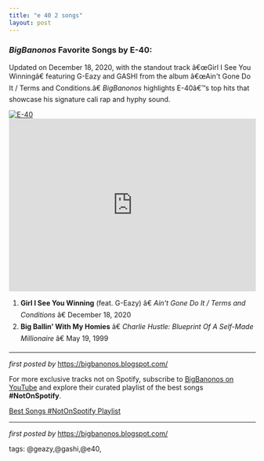 ```yaml
---
title: "e 40 2 songs"
layout: post
---
```

<h3><em>BigBanonos</em> Favorite Songs by E-40:</h3> <p>Updated on December 18, 2020, with the standout track â€œGirl I See You Winningâ€ featuring G-Eazy and GASHI from the album â€œAin't Gone Do It / Terms and Conditions.â€ <em>BigBanonos</em> highlights E-40â€™s top hits that showcase his signature cali rap and hyphy sound.</p> <!--Image-->
<div class="separator"> <a href="https://dims.apnews.com/dims4/default/1d2d4eb/2147483647/strip/true/crop/5504x3744+0+0/resize/599x407!/quality/90/?url=https%3A%2F%2Fassets.apnews.com%2Fa1%2F5d%2F4b117c152d0ff99119649b0ef28c%2F0ade9cb13ca8497f86db40238f233e11" > <img alt="E-40" src="https://dims.apnews.com/dims4/default/1d2d4eb/2147483647/strip/true/crop/5504x3744+0+0/resize/599x407!/quality/90/?url=https%3A%2F%2Fassets.apnews.com%2Fa1%2F5d%2F4b117c152d0ff99119649b0ef28c%2F0ade9cb13ca8497f86db40238f233e11" /> </a>
</div> <!--Spotify Playlist Embed-->
<iframe allow="autoplay; clipboard-write; encrypted-media; fullscreen; picture-in-picture" allowfullscreen="" frameborder="0" height="352" loading="lazy" src="https://open.spotify.com/embed/playlist/7aeyZu3QipykhqxtEeADjJ?utm_source=generator" width="100%"></iframe> <!--Song Listings-->
<ol> <li><strong>Girl I See You Winning</strong> (feat. G-Eazy) â€ <em>Ain't Gone Do It / Terms and Conditions</em> â€ December 18, 2020</li> <li><strong>Big Ballin' With My Homies</strong> â€ <em>Charlie Hustle: Blueprint Of A Self-Made Millionaire</em> â€ May 19, 1999</li></ol> <hr /> <p><em>first posted by</em> <a href="https://bigbanonos.blogspot.com/" rel="noopener" target="_new">https://bigbanonos.blogspot.com/</a></p>


<!--Subscribe and Playlist Links-->
<div>
    <p>For more exclusive tracks not on Spotify, subscribe to <a href="https://www.youtube.com/@BigBanonos" target="_blank">BigBanonos on YouTube</a> and explore their curated playlist of the best songs <strong>#NotOnSpotify</strong>.</p>
    <p><a href="https://www.youtube.com/playlist?list=PLtuNtuTatqI0kFahUCbtbfenC_ET5O_tr" target="_blank">Best Songs #NotOnSpotify Playlist<br /></a></p></div>

<hr />

<p><em>first posted by</em> <a href="https://bigbanonos.blogspot.com/" rel="noopener" target="_new">https://bigbanonos.blogspot.com/</a></p>

<p>tags: @geazy,@gashi,@e40,</p>
